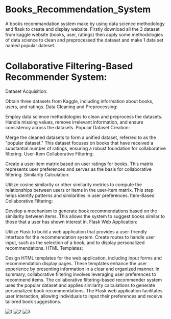 # Books_Recommendation_System
A books recommandation system  make by using data science  methodology and flask to create and display website. 
Firstly download all the 3 dataset from kaggle website (books, user, ratings) then apply some methodologies of data science to clean and preprocessed the dataset and make 1 data set named popular dateset.

# Collaborative Filtering-Based Recommender System:
Dataset Acquisition:

Obtain three datasets from Kaggle, including information about books, users, and ratings.
Data Cleaning and Preprocessing:

Employ data science methodologies to clean and preprocess the datasets. Handle missing values, remove irrelevant information, and ensure consistency across the datasets.
Popular Dataset Creation:

Merge the cleaned datasets to form a unified dataset, referred to as the "popular dataset." This dataset focuses on books that have received a substantial number of ratings, ensuring a robust foundation for collaborative filtering.
User-Item Collaborative Filtering:

Create a user-item matrix based on user ratings for books. This matrix represents user preferences and serves as the basis for collaborative filtering.
Similarity Calculation:

Utilize cosine similarity or other similarity metrics to compute the relationships between users or items in the user-item matrix. This step helps identify patterns and similarities in user preferences.
Item-Based Collaborative Filtering:

Develop a mechanism to generate book recommendations based on the similarity between items. This allows the system to suggest books similar to those that a user has shown interest in.
Flask Web Application:

Utilize Flask to build a web application that provides a user-friendly interface for the recommendation system. Create routes to handle user input, such as the selection of a book, and to display personalized recommendations.
HTML Templates:

Design HTML templates for the web application, including input forms and recommendation display pages. These templates enhance the user experience by presenting information in a clear and organized manner.
In summary, collaborative filtering involves leveraging user preferences to recommend items. The collaborative filtering-based recommender system uses the popular dataset and applies similarity calculations to generate personalized book recommendations. The Flask web application facilitates user interaction, allowing individuals to input their preferences and receive tailored book suggestions.

![1](https://github.com/AbhishekPawshekar/Books_Recommendation_System/assets/89447125/509d4c10-0fe4-46bf-9464-219057728523)
![2](https://github.com/AbhishekPawshekar/Books_Recommendation_System/assets/89447125/09ee10d8-83e6-426a-9694-918726428eb6)
![3](https://github.com/AbhishekPawshekar/Books_Recommendation_System/assets/89447125/684687e3-fb72-4b75-9cfd-745c4ce54e6b)


